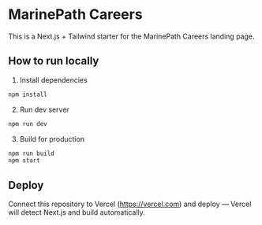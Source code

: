 # MarinePath Careers

This is a Next.js + Tailwind starter for the MarinePath Careers landing page.

## How to run locally

1. Install dependencies
```bash
npm install
```

2. Run dev server
```bash
npm run dev
```

3. Build for production
```bash
npm run build
npm start
```

## Deploy

Connect this repository to Vercel (https://vercel.com) and deploy — Vercel will detect Next.js and build automatically.
